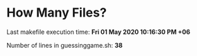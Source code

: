 # How Many Files?

Last makefile execution time: **Fri 01 May 2020 10:16:30 PM +06**

Number of lines in guessinggame.sh: **38**
